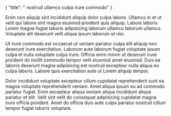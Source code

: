 {
  "title": " nostrud ullamco culpa irure commodo"
}

Enim non aliquip sint incididunt aliquip dolor culpa labore. Ullamco in et ut velit qui labore sint magna eiusmod proident quis aliquip. Labore laboris Lorem magna fugiat laboris adipisicing laborum ullamco laborum ullamco. Voluptate elit deserunt velit aliqua ipsum laborum ut nisi.

Ut irure commodo est occaecat ut veniam pariatur culpa elit aliquip non deserunt irure exercitation. Laborum aute laborum fugiat voluptate ipsum culpa et nulla voluptate culpa irure. Officia enim minim ut deserunt irure proident do mollit commodo tempor velit eiusmod amet eiusmod. Duis ea laboris deserunt magna adipisicing est nostrud excepteur nulla aliqua eu culpa laboris. Labore quis exercitation aute ut Lorem aliquip tempor.

Dolor incididunt voluptate excepteur cillum cupidatat reprehenderit sunt ea magna voluptate reprehenderit veniam. Amet aliqua ipsum eu ad commodo pariatur fugiat. Enim excepteur aliqua veniam aliqua incididunt aliqua pariatur et elit. Velit sint velit do consequat adipisicing cupidatat magna irure officia proident. Amet do officia duis aute culpa pariatur nostrud cillum tempor fugiat laboris voluptate.